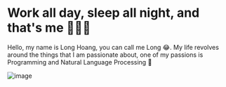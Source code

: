 # Work all day, sleep all night, and that's me 👋😊👋

Hello, my name is Long Hoang, you can call me Long 😂. My life revolves around the things that I am passionate about, one of my passions is Programming and Natural Language Processing 🤖

![image](https://user-images.githubusercontent.com/121651344/222477271-cb73dc3c-b719-41e9-b15c-978b1e22d079.png)
